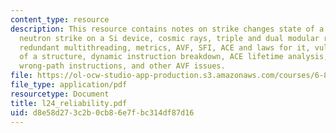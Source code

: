 ```yaml
---
content_type: resource
description: This resource contains notes on strike changes state of a single bit,
  neutron strike on a Si device, cosmic rays, triple and dual modular redundancy,
  redundant multithreading, metrics, AVF, SFI, ACE and laws for it, vulnerability
  of a structure, dynamic instruction breakdown, ACE lifetime analysis, coping with
  wrong-path instructions, and other AVF issues.
file: https://ol-ocw-studio-app-production.s3.amazonaws.com/courses/6-823-computer-system-architecture-fall-2005/d8e58d273c2b0cb86e7fbc314df87d16_l24_reliability.pdf
file_type: application/pdf
resourcetype: Document
title: l24_reliability.pdf
uid: d8e58d27-3c2b-0cb8-6e7f-bc314df87d16
---
```


